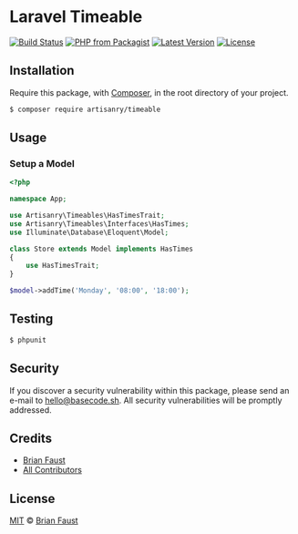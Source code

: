 #  Laravel Timeable

[![Build Status](https://img.shields.io/travis/artisanry/Timeable/master.svg?style=flat-square)](https://travis-ci.org/artisanry/Timeable)
[![PHP from Packagist](https://img.shields.io/packagist/php-v/artisanry/timeable.svg?style=flat-square)]()
[![Latest Version](https://img.shields.io/github/release/artisanry/Timeable.svg?style=flat-square)](https://github.com/artisanry/Timeable/releases)
[![License](https://img.shields.io/packagist/l/artisanry/Timeable.svg?style=flat-square)](https://packagist.org/packages/artisanry/Timeable)

## Installation

Require this package, with [Composer](https://getcomposer.org/), in the root directory of your project.

``` bash
$ composer require artisanry/timeable
```

## Usage

### Setup a Model
``` php
<?php

namespace App;

use Artisanry\Timeables\HasTimesTrait;
use Artisanry\Timeables\Interfaces\HasTimes;
use Illuminate\Database\Eloquent\Model;

class Store extends Model implements HasTimes
{
    use HasTimesTrait;
}
```

``` php
$model->addTime('Monday', '08:00', '18:00');
```

## Testing

``` bash
$ phpunit
```

## Security

If you discover a security vulnerability within this package, please send an e-mail to hello@basecode.sh. All security vulnerabilities will be promptly addressed.

## Credits

- [Brian Faust](https://github.com/faustbrian)
- [All Contributors](../../contributors)

## License

[MIT](LICENSE) © [Brian Faust](https://basecode.sh)
